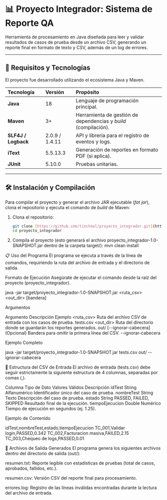 # 📊 Proyecto Integrador: Sistema de Reporte QA

Herramienta de procesamiento en Java diseñada para leer y validar resultados de casos de prueba desde un archivo CSV, generando un reporte final en formato de texto y CSV, además de un log de errores.

---

## 🚀 Requisitos y Tecnologías

El proyecto fue desarrollado utilizando el ecosistema Java y Maven.

| Tecnología | Versión | Propósito |
| :--- | :--- | :--- |
| **Java** | 18 | Lenguaje de programación principal. |
| **Maven** | 3+ | Herramienta de gestión de dependencias y *build* (compilación). |
| **SLF4J / Logback** | 2.0.9 / 1.4.11 | API y librería para el registro de eventos y logs. |
| **iText** | 5.5.13.3 | Generación de reportes en formato PDF (si aplica). |
| **JUnit** | 5.10.0 | Pruebas unitarias. |

---

## 🛠️ Instalación y Compilación

Para compilar el proyecto y generar el archivo JAR ejecutable (*fat jar*), clona el repositorio y ejecuta el comando de *build* de Maven:

1. Clona el repositorio:
   ```bash
   git clone [https://github.com/tinchoel/proyecto_integrador.git](https://github.com/tinchoel/proyecto_integrador.git)
   cd proyecto_integrador
   
2. Compila el proyecto (esto generará el archivo proyecto_integrador-1.0-SNAPSHOT.jar dentro de la carpeta target/): mvn clean install   



📋 Uso del Programa
El programa se ejecuta a través de la línea de comandos, requiriendo la ruta del archivo de entrada y el directorio de salida.

Formato de Ejecución
Asegúrate de ejecutar el comando desde la raíz del proyecto (proyecto_integrador).

java -jar target/proyecto_integrador-1.0-SNAPSHOT.jar <ruta_csv> <out_dir> [bandera]

Argumentos	

Argumento		      		Descripción									                          					Ejemplo
<ruta_csv>		      	Ruta del archivo CSV de entrada con los casos de prueba.		    tests.csv
<out_dir>				      Ruta del directorio donde se guardarán los reportes generados.	out/
[--ignorar-cabecera]	(Opcional) Bandera para omitir la primera línea del CSV.      	--ignorar-cabecera

Ejemplo Completo

java -jar target/proyecto_integrador-1.0-SNAPSHOT.jar tests.csv out/ --ignorar-cabecera


💾 Estructura del CSV de Entrada
El archivo de entrada (tests.csv) debe seguir estrictamente la siguiente estructura de 4 columnas, separadas por comas (,).

Columna			  	  Tipo de Dato		Valores Válidos				  Descripción
idTest				    String			  	Alfanumérico				    Identificador único del caso de prueba.
nombreTest		    String				  Texto						        Descripción del caso de prueba.
estado				    String				  PASSED, FAILED, SKIPPED	Resultado final de la ejecución.
tiempoEjecucion		Double				  Numérico					      Tiempo de ejecución en segundos (ej. 1.25).


Ejemplo de Contenido

idTest,nombreTest,estado,tiempoEjecucion
TC_001,Validar login,PASSED,0.342
TC_002,Facturacion masiva,FAILED,2.15
TC_003,Chequeo de logs,PASSED,0.01


📝 Archivos de Salida Generados
El programa genera los siguientes archivos dentro del directorio de salida (out/):

resumen.txt: Reporte legible con estadísticas de pruebas (total de casos, aprobados, fallidos, etc.).

resumen.csv: Versión CSV del reporte final para procesamiento.

errores.log: Registro de las líneas inválidas encontradas durante la lectura del archivo de entrada.
